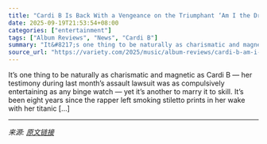 ```yaml
---
title: "Cardi B Is Back With a Vengeance on the Triumphant ‘Am I the Drama?’: Album Review"
date: 2025-09-19T21:53:54+08:00
categories: ["entertainment"]
tags: ["Album Reviews", "News", "Cardi B"]
summary: "It&#8217;s one thing to be naturally as charismatic and magnetic as Cardi B — her testimony during last month&#8217;s assault lawsuit was as compulsively entertaining as any binge watch — yet it&#8217"
source_url: "https://variety.com/2025/music/album-reviews/cardi-b-am-i-the-drama-album-review-1236524658/"
---
```


It&#8217;s one thing to be naturally as charismatic and magnetic as Cardi B — her testimony during last month&#8217;s assault lawsuit was as compulsively entertaining as any binge watch — yet it&#8217;s another to marry it to skill. It&#8217;s been eight years since the rapper left smoking stiletto prints in her wake with her titanic [&#8230;]

---

*来源: [原文链接](https://variety.com/2025/music/album-reviews/cardi-b-am-i-the-drama-album-review-1236524658/)*
